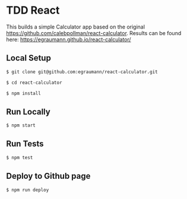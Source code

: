 # TDD React

This builds a simple Calculator app based on the original https://github.com/calebpollman/react-calculator. 
Results can be found here: https://egraumann.github.io/react-calculator/

## Local Setup

```sh
$ git clone git@github.com:egraumann/react-calculator.git
```

```sh
$ cd react-calculator
```

```sh
$ npm install
```

## Run Locally

```sh
$ npm start
```

## Run Tests

```sh
$ npm test
```
## Deploy to Github page
```sh
$ npm run deploy
```
